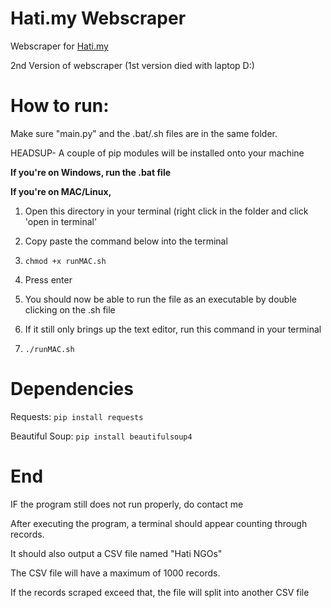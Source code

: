 # Hati.my Webscraper

Webscraper for [Hati.my](https://www.hati.my/)

2nd Version of webscraper (1st version died with laptop D:)

# How to run:

Make sure "main.py" and the .bat/.sh files are in the same folder.

HEADSUP- A couple of pip modules will be installed onto your machine

**If you're on Windows, run the .bat file**

**If you're on MAC/Linux,**

1. Open this directory in your terminal (right click in the folder and click 'open in terminal'

2. Copy paste the command below into the terminal

3. `chmod +x runMAC.sh`

4. Press enter

5. You should now be able to run the file as an executable by double clicking on the .sh file

6. If it still only brings up the text editor, run this command in your terminal

7. `./runMAC.sh`

# Dependencies
Requests: `pip install requests`

Beautiful Soup: `pip install beautifulsoup4`

# End
IF the program still does not run properly, do contact me

After executing the program, a terminal should appear counting through records.

It should also output a CSV file named "Hati NGOs"

The CSV file will have a maximum of 1000 records.

If the records scraped exceed that, the file will split into another CSV file
